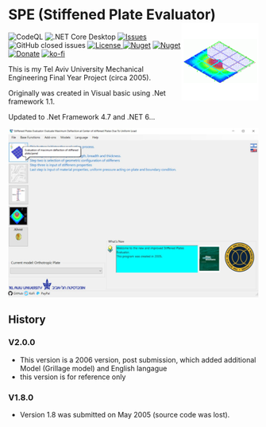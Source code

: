 # SPE (Stiffened Plate Evaluator)<img src="./Assets/Plate.png" align="right" width="155px" height="155px"></h1> 
![CodeQL](https://github.com/LiorBanai/SPE/workflows/CodeQL/badge.svg) ![.NET Core Desktop](https://github.com/LiorBanai/SPE/workflows/.NET%20Core%20Desktop/badge.svg)
<a href="https://github.com/LiorBanai/SPE/issues">
    <img src="https://img.shields.io/github/issues/LiorBanai/SPE"  alt="Issues"/>
</a> ![GitHub closed issues](https://img.shields.io/github/issues-closed-raw/LiorBanai/SPE)
<a href="https://github.com/LiorBanai/SPE/blob/master/LICENSE">
    <img src="https://img.shields.io/github/license/LiorBanai/SPE"  alt="License"/>
[![Nuget](https://img.shields.io/nuget/v/SPE)](https://www.nuget.org/packages/SPE/)
[![Nuget](https://img.shields.io/nuget/dt/SPE)](https://www.nuget.org/packages/SPE/) [![Donate](https://www.paypalobjects.com/en_US/i/btn/btn_donate_SM.gif)](https://www.paypal.com/donate/?business=MCP57TBRAAVXA&no_recurring=0&item_name=Support+Open+source+Projects+%28Analogy+Log+Viewer%2C+HDF5-CSHARP%2C+etc%29&currency_code=USD) [![ko-fi](https://ko-fi.com/img/githubbutton_sm.svg)](https://ko-fi.com/F1F77IVQT)


 This is my Tel Aviv University Mechanical Engineering Final Year Project (circa 2005).

Originally was created in Visual basic using .Net framework 1.1.
 
 Updated to .Net Framework 4.7 and .NET 6...
 
![main UI](Assets/Main_UI2.jpg)


## History

### V2.0.0
- This version is a 2006 version, post submission, which added additional Model (Grillage model) and English  langague
- this version is for reference only

### V1.8.0
- Version 1.8 was submitted on May 2005 (source code was lost).

